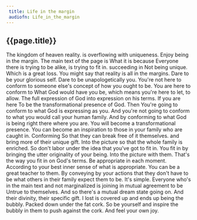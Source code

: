 ```yaml
---
 title: Life in the margin
 audiofn: Life_in_the_margin
---
```


## {{page.title}}

The kingdom of heaven reality. is overflowing with uniqueness. Enjoy
being in the margin. The main text of the page is What it is because
Everyone there is trying to be alike, is trying to fit in. succeeding in
Not being unique. Which is a great loss. You might say that reality is
all in the margins. Dare to be your glorious self. Dare to be
unapologetically you. You're not here to conform to someone else's
concept of how you ought to be. You are here to conform to What God
would have you be, which means you're here to let, to allow. The full
expression of God into expression on his terms. If you are here To be
the transformational presence of God. Then You're going to conform to
what God is expressing as you. And you're not going to conform to what
you would call your human family. And by conforming to what God is being
right there where you are. You will become a transformational presence.
You can become an inspiration to those in your family who are caught in.
Conforming So that they can break free of it themselves. and bring more
of their unique gift. Into the picture so that the whole family is
enriched. So don't labor under the idea that you've got to fit in. You
fit in by bringing the utter originality of your being. Into the picture
with them. That's the way you fit in on God's terms. Be appropriate in
each moment. According to your best inner sense of what is appropriate.
You can be a great teacher to them. By conveying by your actions that
they don't have to be what others in their family expect them to be.
It's simple. Everyone who's in the main text and not marginalized is
joining in mutual agreement to be Untrue to themselves. And so there's a
mutual dream state going on. And their divinity, their specific gift. I
lost is covered up and ends up being the bubbly. Packed down under the
fat cork. So be yourself and inspire the bubbly in them to push against
the cork. And feel your own joy.

